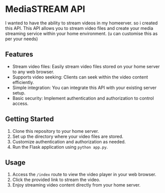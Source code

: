 # MediaSTREAM API

I wanted to have the ability to stream videos in my homeerver. so i created this API. This API allows you to stream video files and create your media streaming service within your home environment. (u can customise this as per your needs)

## Features

- Stream video files: Easily stream video files stored on your home server to any web browser.
- Supports video seeking: Clients can seek within the video content efficiently.
- Simple integration: You can integrate this API with your existing server setup.
- Basic security: Implement authentication and authorization to control access.

## Getting Started

1. Clone this repository to your home server.
2. Set up the directory where your video files are stored.
3. Customize authentication and authorization as needed.
4. Run the Flask application using `python app.py`.

## Usage

1. Access the `/index` route to view the video player in your web browser.
2. Click the provided link to stream the video.
3. Enjoy streaming video content directly from your home server.
